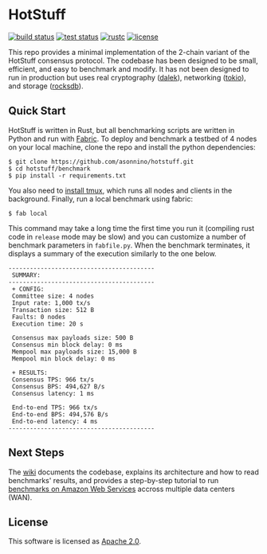 # HotStuff

[![build status](https://img.shields.io/github/workflow/status/asonnino/hotstuff/Build/main?style=flat-square&logo=github)](https://github.com/asonnino/hotstuff/actions)
[![test status](https://img.shields.io/github/workflow/status/asonnino/hotstuff/Tests/main?style=flat-square&logo=github&label=tests)](https://github.com/asonnino/hotstuff/actions)
[![rustc](https://img.shields.io/badge/rustc-1.48+-blue?style=flat-square&logo=rust)](https://www.rust-lang.org)
[![license](https://img.shields.io/badge/license-Apache-blue.svg?style=flat-square)](LICENSE)

This repo provides a minimal implementation of the 2-chain variant of the HotStuff consensus protocol. The codebase has been designed to be small, efficient, and easy to benchmark and modify. It has not been designed to run in production but uses real cryptography ([dalek](https://doc.dalek.rs/ed25519_dalek)), networking ([tokio](https://docs.rs/tokio)), and storage ([rocksdb](https://docs.rs/rocksdb)).

## Quick Start
HotStuff is written in Rust, but all benchmarking scripts are written in Python and run with [Fabric](http://www.fabfile.org/).
To deploy and benchmark a testbed of 4 nodes on your local machine, clone the repo and install the python dependencies:
```
$ git clone https://github.com/asonnino/hotstuff.git
$ cd hotstuff/benchmark
$ pip install -r requirements.txt
```
You also need to [install tmux](https://linuxize.com/post/getting-started-with-tmux/#installing-tmux), which runs all nodes and clients in the background.
Finally, run a local benchmark using fabric:
```
$ fab local
```
This command may take a long time the first time you run it (compiling rust code in `release` mode may be slow) and you can customize a number of benchmark parameters in `fabfile.py`. When the benchmark terminates, it displays a summary of the execution similarly to the one below.
```
-----------------------------------------
 SUMMARY:
-----------------------------------------
 + CONFIG:
 Committee size: 4 nodes
 Input rate: 1,000 tx/s
 Transaction size: 512 B
 Faults: 0 nodes
 Execution time: 20 s

 Consensus max payloads size: 500 B
 Consensus min block delay: 0 ms
 Mempool max payloads size: 15,000 B
 Mempool min block delay: 0 ms

 + RESULTS:
 Consensus TPS: 966 tx/s
 Consensus BPS: 494,627 B/s
 Consensus latency: 1 ms

 End-to-end TPS: 966 tx/s
 End-to-end BPS: 494,576 B/s
 End-to-end latency: 4 ms
-----------------------------------------
```

## Next Steps
The [wiki](https://github.com/asonnino/hotstuff/wiki) documents the codebase, explains its architecture and how to read benchmarks' results, and provides a step-by-step tutorial to run [benchmarks on Amazon Web Services](https://github.com/asonnino/hotstuff/wiki/AWS-Benchmarks) accross multiple data centers (WAN).

## License
This software is licensed as [Apache 2.0](LICENSE).

